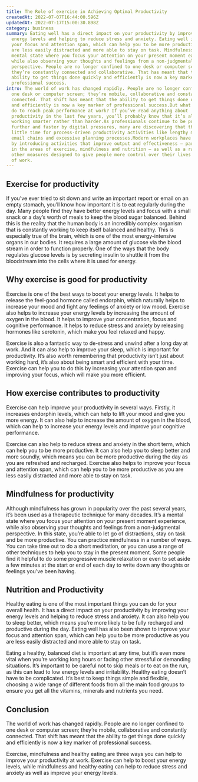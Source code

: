 ```yaml
---
title: The Role of exercise in Achieving Optimal Productivity
createdAt: 2022-07-07T16:44:00.596Z
updatedAt: 2022-07-17T15:00:30.898Z
category: business
summary: Eating well has a direct impact on your productivity by improving your
  energy levels and helping to reduce stress and anxiety. Eating well improves
  your focus and attention span, which can help you to be more productive as you
  are less easily distracted and more able to stay on task. Mindfulness is a
  mental state where you focus your attention on your present moment experience,
  while also observing your thoughts and feelings from a non-judgmental
  perspective. People are no longer confined to one desk or computer screen;
  they’re constantly connected and collaborative. That has meant that the
  ability to get things done quickly and efficiently is now a key marker of
  professional success.
intro: The world of work has changed rapidly. People are no longer confined to
  one desk or computer screen; they’re mobile, collaborative and constantly
  connected. That shift has meant that the ability to get things done quickly
  and efficiently is now a key marker of professional success.But what can you
  do to reach peak performance at work? If you’ve read anything about
  productivity in the last few years, you’ll probably know that it’s all about
  working smarter rather than harder.As professionals continue to be pushed
  further and faster by digital pressures, many are discovering that there is
  little time for process-driven productivity activities like lengthy meetings,
  email chains and excessive planning processes.Modern workplaces have responded
  by introducing activities that improve output and effectiveness — particularly
  in the areas of exercise, mindfulness and nutrition — as well as a range of
  other measures designed to give people more control over their lives outside
  of work.
---
```


## Exercise for productivity

If you’ve ever tried to sit down and write an important report or email on an empty stomach, you’ll know how important it is to eat regularly during the day. Many people find they have better energy levels and focus with a small snack or a day’s worth of meals to keep the blood sugar balanced.
Behind this is the reality that the human body is an incredibly complex organism that is constantly working to keep itself balanced and healthy. This is especially true of the brain, which is one of the most energy-intensive organs in our bodies. It requires a large amount of glucose via the blood stream in order to function properly. One of the ways that the body regulates glucose levels is by secreting insulin to shuttle it from the bloodstream into the cells where it is used for energy.

## Why exercise is good for productivity

Exercise is one of the best ways to boost your energy levels. It helps to release the feel-good hormone called endorphin, which naturally helps to increase your mood and fight any feelings of anxiety or low mood. Exercise also helps to increase your energy levels by increasing the amount of oxygen in the blood. It helps to improve your concentration, focus and cognitive performance. It helps to reduce stress and anxiety by releasing hormones like serotonin, which make you feel relaxed and happy.

Exercise is also a fantastic way to de-stress and unwind after a long day at work. And it can also help to improve your sleep, which is important for productivity. It’s also worth remembering that productivity isn’t just about working hard, it’s also about being smart and efficient with your time. Exercise can help you to do this by increasing your attention span and improving your focus, which will make you more efficient.

## How exercise contributes to productivity

Exercise can help improve your productivity in several ways. Firstly, it increases endorphin levels, which can help to lift your mood and give you more energy. It can also help to increase the amount of oxygen in the blood, which can help to increase your energy levels and improve your cognitive performance.

Exercise can also help to reduce stress and anxiety in the short term, which can help you to be more productive. It can also help you to sleep better and more soundly, which means you can be more productive during the day as you are refreshed and recharged. Exercise also helps to improve your focus and attention span, which can help you to be more productive as you are less easily distracted and more able to stay on task.

## Mindfulness for productivity

Although mindfulness has grown in popularity over the past several years, it’s been used as a therapeutic technique for many decades. It’s a mental state where you focus your attention on your present moment experience, while also observing your thoughts and feelings from a non-judgmental perspective. In this state, you’re able to let go of distractions, stay on task and be more productive.
You can practice mindfulness in a number of ways. You can take time out to do a short meditation, or you can use a range of other techniques to help you to stay in the present moment. Some people find it helpful to do some progressive muscle relaxation or even to set aside a few minutes at the start or end of each day to write down any thoughts or feelings you’ve been having.

## Nutrition and Productivity

Healthy eating is one of the most important things you can do for your overall health. It has a direct impact on your productivity by improving your energy levels and helping to reduce stress and anxiety. It can also help you to sleep better, which means you’re more likely to be fully recharged and productive during the day. Eating well has also been shown to improve your focus and attention span, which can help you to be more productive as you are less easily distracted and more able to stay on task.

Eating a healthy, balanced diet is important at any time, but it’s even more vital when you’re working long hours or facing other stressful or demanding situations. It’s important to be careful not to skip meals or to eat on the run, as this can lead to low energy levels and irritability. Healthy eating doesn’t have to be complicated. It’s best to keep things simple and flexible, choosing a wide range of different foods from all the main food groups to ensure you get all the vitamins, minerals and nutrients you need.

## Conclusion

The world of work has changed rapidly. People are no longer confined to one desk or computer screen; they’re mobile, collaborative and constantly connected. That shift has meant that the ability to get things done quickly and efficiently is now a key marker of professional success.

Exercise, mindfulness and healthy eating are three ways you can help to improve your productivity at work. Exercise can help to boost your energy levels, while mindfulness and healthy eating can help to reduce stress and anxiety as well as improve your energy levels.
